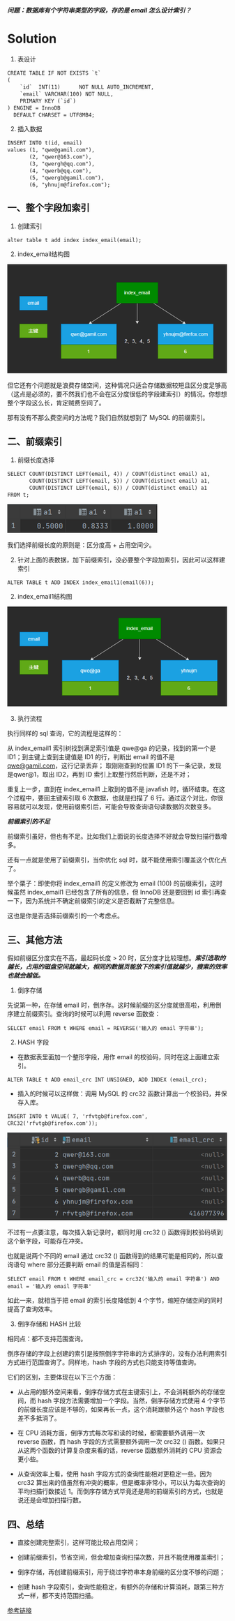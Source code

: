***问题：数据库有个字符串类型的字段，存的是 email 怎么设计索引？***

# Solution

1. 表设计

```mysql
CREATE TABLE IF NOT EXISTS `t`
(
    `id`  INT(11)      NOT NULL AUTO_INCREMENT,
    `email` VARCHAR(100) NOT NULL,
    PRIMARY KEY (`id`)
) ENGINE = InnoDB
  DEFAULT CHARSET = UTF8MB4;
```

2. 插入数据

```mysql
INSERT INTO t(id, email)
values (1, "qwe@gamil.com"),
       (2, "qwer@163.com"),
       (3, "qwergh@qq.com"),
       (4, "qwerb@qq.com"),
       (5, "qwergb@gamil.com"),
       (6, "yhnujm@firefox.com");
```


## 一、整个字段加索引

1. 创建索引

```mysql
alter table t add index index_email(email);
```

2. index_email结构图

![](./img/index01.png)

但它还有个问题就是浪费存储空间，这种情况只适合存储数据较短且区分度足够高（这点是必须的，要不然我们也不会在区分度很低的字段建索引）的情况。你想想整个字段这么长，肯定贼费空间了。

那有没有不那么费空间的方法呢？我们自然就想到了 MySQL 的前缀索引。


## 二、前缀索引

1. 前缀长度选择

```mysql
SELECT COUNT(DISTINCT LEFT(email, 4)) / COUNT(distinct email) a1,
       COUNT(DISTINCT LEFT(email, 5)) / COUNT(distinct email) a1,
       COUNT(DISTINCT LEFT(email, 6)) / COUNT(distinct email) a1
FROM t;
```

![](./img/index02.png)


我们选择前缀长度的原则是：区分度高 + 占用空间少。

2. 针对上面的表数据，加下前缀索引，没必要整个字段加索引，因此可以这样建索引

```mysql
ALTER TABLE t ADD INDEX index_email1(email(6));
```

2. index_email1结构图

![](./img/index03.png)

3. 执行流程
   
执行同样的 sql 查询，它的流程是这样的：

从 index_email1 索引树找到满足索引值是 qwe@ga 的记录，找到的第一个是 ID1；到主键上查到主键值是 ID1 的行，判断出 email 的值不是 qwe@gamil.com，这行记录丢弃；
取刚刚查到的位置 ID1 的下一条记录，发现是qwer@1，取出 ID2，再到 ID 索引上取整行然后判断，还是不对；

重复上一步，直到在 index_email1 上取到的值不是 javafish 时，循环结束。在这个过程中，要回主键索引取 6 次数据，也就是扫描了 6 行。通过这个对比，你很容易就可以发现，使用前缀索引后，可能会导致查询语句读数据的次数变多。

***前缀索引的不足***

前缀索引虽好，但也有不足。比如我们上面说的长度选择不好就会导致扫描行数增多。

还有一点就是使用了前缀索引，当你优化 sql 时，就不能使用索引覆盖这个优化点了。

举个栗子：即使你将 index_email1 的定义修改为 email (100) 的前缀索引，这时候虽然 index_email1 已经包含了所有的信息，但 InnoDB 还是要回到 id 索引再查一下，因为系统并不确定前缀索引的定义是否截断了完整信息。

这也是你是否选择前缀索引的一个考虑点。

## 三、其他方法

假如前缀区分度实在不高，最起码长度 > 20 时，区分度才比较理想。***索引选取的越长，占用的磁盘空间就越大，相同的数据页能放下的索引值就越少，搜索的效率也就会越低。***

1. 倒序存储

先说第一种，在存储 email 时，倒序存。这时候前缀的区分度就很高啦，利用倒序建立前缀索引。查询的时候可以利用 reverse 函数查：

```mysql
SELCET email FROM t WHERE email = REVERSE('输入的 email 字符串');
```

2. HASH 字段

- 在数据表里面加一个整形字段，用作 email 的校验码，同时在这上面建立索引。

```mysql
ALTER TABLE t ADD email_crc INT UNSIGNED, ADD INDEX (email_crc);
```

- 插入的时候可以这样做：调用 MySQL 的 crc32 函数计算出一个校验码，并保存入库。

```mysql
INSERT INTO t VALUE( 7, 'rfvtgb@firefox.com', CRC32('rfvtgb@firefox.com'));
```

![](./img/index04.png)

不过有一点要注意，每次插入新记录时，都同时用 crc32 () 函数得到校验码填到这个新字段，可能存在冲突。

也就是说两个不同的 email 通过 crc32 () 函数得到的结果可能是相同的，所以查询语句 where 部分还要判断 email 的值是否相同：

```mysql
SELECT email FROM t WHERE email_crc = crc32('输入的 email 字符串') AND email = '输入的 email 字符串'
```

如此一来，就相当于把 email 的索引长度降低到 4 个字节，缩短存储空间的同时提高了查询效率。

3. 倒序存储和 HASH 比较

相同点：都不支持范围查询。

倒序存储的字段上创建的索引是按照倒序字符串的方式排序的，没有办法利用索引方式进行范围查询了。同样地，hash 字段的方式也只能支持等值查询。

它们的区别，主要体现在以下三个方面：

- 从占用的额外空间来看，倒序存储方式在主键索引上，不会消耗额外的存储空间，而 hash 字段方法需要增加一个字段。当然，倒序存储方式使用 4 个字节的前缀长度应该是不够的，如果再长一点，这个消耗跟额外这个 hash 字段也差不多抵消了。 

- 在 CPU 消耗方面，倒序方式每次写和读的时候，都需要额外调用一次 reverse 函数，而 hash 字段的方式需要额外调用一次 crc32 () 函数。如果只从这两个函数的计算复杂度来看的话，reverse 函数额外消耗的 CPU 资源会更小些。

- 从查询效率上看，使用 hash 字段方式的查询性能相对更稳定一些。因为 crc32 算出来的值虽然有冲突的概率，但是概率非常小，可以认为每次查询的平均扫描行数接近 1。而倒序存储方式毕竟还是用的前缀索引的方式，也就是说还是会增加扫描行数。

## 四、总结

- 直接创建完整索引，这样可能比较占用空间；

- 创建前缀索引，节省空间，但会增加查询扫描次数，并且不能使用覆盖索引；

- 倒序存储，再创建前缀索引，用于绕过字符串本身前缀的区分度不够的问题；

- 创建 hash 字段索引，查询性能稳定，有额外的存储和计算消耗，跟第三种方式一样，都不支持范围扫描。

[参考链接](https://segmentfault.com/a/1190000040140757)